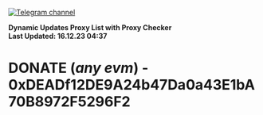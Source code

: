 [![Telegram channel](https://img.shields.io/endpoint?url=https://runkit.io/damiankrawczyk/telegram-badge/branches/master?url=https://t.me/n4z4v0d)](https://t.me/n4z4v0d) 

**Dynamic Updates Proxy List with Proxy Checker**  
**Last Updated: 16.12.23 04:37**

# DONATE (_any evm_) - 0xDEADf12DE9A24b47Da0a43E1bA70B8972F5296F2
